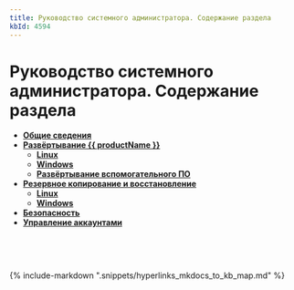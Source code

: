 ```yaml
---
title: Руководство системного администратора. Содержание раздела
kbId: 4594
---
```


# Руководство системного администратора. Содержание раздела

- [**Общие сведения**](https://kb.comindware.ru/category.php?id=816)
- **[Развёртывание {{ productName }}](https://kb.comindware.ru/category.php?id=803)**
    - [**Linux**](https://kb.comindware.ru/category.php?id=807)
    - [**Windows**](https://kb.comindware.ru/category.php?id=808)
    - [**Развёртывание вспомогательного ПО**](https://kb.comindware.ru/category.php?id=804)
- **[Резервное копирование и восстановление](https://kb.comindware.ru/category.php?id=810)**
    - [**Linux**](https://kb.comindware.ru/category.php?id=812)
    - [**Windows**](https://kb.comindware.ru/category.php?id=811)
- **[Безопасность](https://kb.comindware.ru/category.php?id=508)**
- **[Управление аккаунтами](https://kb.comindware.ru/category.php?id=813)**

 

 

{% include-markdown ".snippets/hyperlinks_mkdocs_to_kb_map.md" %}
